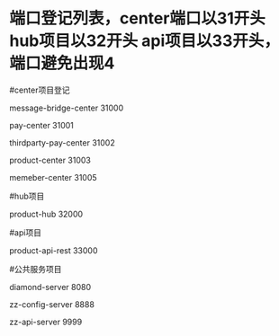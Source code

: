 # 端口登记列表，center端口以31开头 hub项目以32开头 api项目以33开头，端口避免出现4
#center项目登记

message-bridge-center   31000

pay-center              31001

thirdparty-pay-center   31002

product-center          31003

memeber-center          31005

#hub项目

product-hub             32000

#api项目

product-api-rest        33000

#公共服务项目

diamond-server          8080

zz-config-server        8888

zz-api-server           9999

